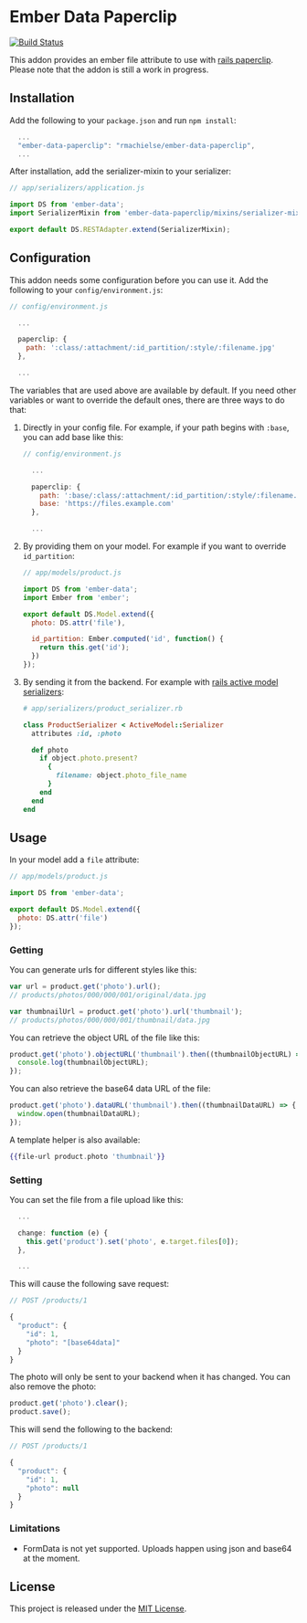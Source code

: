 # Ember Data Paperclip
[![Build Status](https://travis-ci.org/rmachielse/ember-data-paperclip.svg)](https://travis-ci.org/rmachielse/ember-data-paperclip)

This addon provides an ember file attribute to use with [rails paperclip](https://github.com/thoughtbot/paperclip).
Please note that the addon is still a work in progress.

## Installation

Add the following to your `package.json` and run `npm install`:

```javascript
  ...
  "ember-data-paperclip": "rmachielse/ember-data-paperclip",
  ...
```

After installation, add the serializer-mixin to your serializer:

```javascript
// app/serializers/application.js

import DS from 'ember-data';
import SerializerMixin from 'ember-data-paperclip/mixins/serializer-mixin';

export default DS.RESTAdapter.extend(SerializerMixin);
```

## Configuration

This addon needs some configuration before you can use it.
Add the following to your `config/environment.js`:

```javascript
// config/environment.js

  ...

  paperclip: {
    path: ':class/:attachment/:id_partition/:style/:filename.jpg'
  },

  ...
```

The variables that are used above are available by default.
If you need other variables or want to override the default ones, there are three ways to do that:

  1. Directly in your config file. For example, if your path begins with `:base`, you can add base like this:
     ```javascript
     // config/environment.js

       ...

       paperclip: {
         path: ':base/:class/:attachment/:id_partition/:style/:filename.jpg',
         base: 'https://files.example.com'
       },

       ...
     ```

  2. By providing them on your model. For example if you want to override `id_partition`:

     ```javascript
     // app/models/product.js

     import DS from 'ember-data';
     import Ember from 'ember';

     export default DS.Model.extend({
       photo: DS.attr('file'),

       id_partition: Ember.computed('id', function() {
         return this.get('id');
       })
     });
     ```

  3. By sending it from the backend. For example with [rails active model serializers](https://github.com/rails-api/active_model_serializers):

     ```ruby
     # app/serializers/product_serializer.rb

     class ProductSerializer < ActiveModel::Serializer
       attributes :id, :photo

       def photo
         if object.photo.present?
           {
             filename: object.photo_file_name
           }
         end
       end
     end
     ```

## Usage

In your model add a `file` attribute:

```javascript
// app/models/product.js

import DS from 'ember-data';

export default DS.Model.extend({
  photo: DS.attr('file')
});
```

### Getting

You can generate urls for different styles like this:

```javascript
var url = product.get('photo').url();
// products/photos/000/000/001/original/data.jpg

var thumbnailUrl = product.get('photo').url('thumbnail');
// products/photos/000/000/001/thumbnail/data.jpg
```

You can retrieve the object URL of the file like this:

```javascript
product.get('photo').objectURL('thumbnail').then((thumbnailObjectURL) => {
  console.log(thumbnailObjectURL);
});
```

You can also retrieve the base64 data URL of the file:

```javascript
product.get('photo').dataURL('thumbnail').then((thumbnailDataURL) => {
  window.open(thumbnailDataURL);
});
```

A template helper is also available:

```handlebars
{{file-url product.photo 'thumbnail'}}
```

### Setting

You can set the file from a file upload like this:

```javascript
  ...

  change: function (e) {
    this.get('product').set('photo', e.target.files[0]);
  },

  ...
```

This will cause the following save request:

```javascript
// POST /products/1

{
  "product": {
    "id": 1,
    "photo": "[base64data]"
  }
}
```

The photo will only be sent to your backend when it has changed.
You can also remove the photo:

```javascript
product.get('photo').clear();
product.save();
```

This will send the following to the backend:

```javascript
// POST /products/1

{
  "product": {
    "id": 1,
    "photo": null
  }
}
```

### Limitations
- FormData is not yet supported. Uploads happen using json and base64 at the moment.

## License

This project is released under the [MIT License](LICENSE.md).
